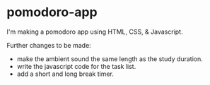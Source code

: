 # pomodoro-app
I'm making a pomodoro app using HTML, CSS, & Javascript.


Further changes to be made:
- make the ambient sound the same length as the study duration.
- write the javascript code for the task list.
- add a short and long break timer.
